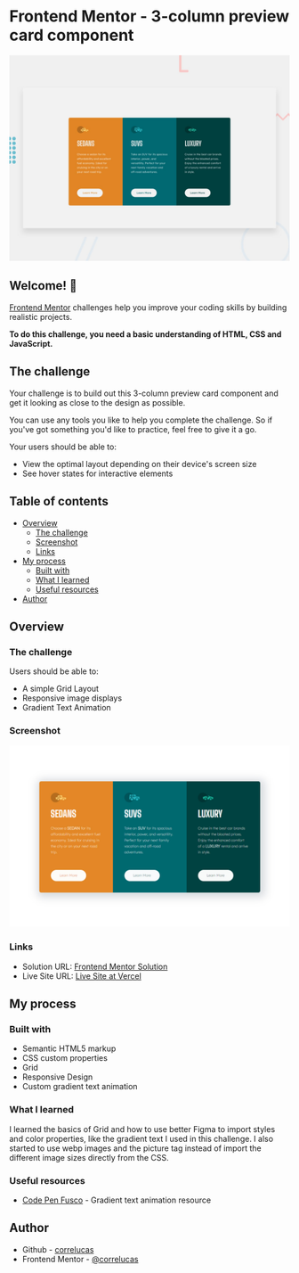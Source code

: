 # Frontend Mentor - 3-column preview card component

![Design preview for the 3-column preview card component coding challenge](./design/desktop-preview.jpg)

## Welcome! 👋

[Frontend Mentor](https://www.frontendmentor.io) challenges help you improve your coding skills by building realistic projects.

**To do this challenge, you need a basic understanding of HTML, CSS and JavaScript.**

## The challenge

Your challenge is to build out this 3-column preview card component and get it looking as close to the design as possible.

You can use any tools you like to help you complete the challenge. So if you've got something you'd like to practice, feel free to give it a go.

Your users should be able to:

- View the optimal layout depending on their device's screen size
- See hover states for interactive elements

## Table of contents

- [Overview](#overview)
  - [The challenge](#the-challenge)
  - [Screenshot](#screenshot)
  - [Links](#links)
- [My process](#my-process)
  - [Built with](#built-with)
  - [What I learned](#what-i-learned)
  - [Useful resources](#useful-resources)
- [Author](#author)


## Overview

### The challenge

Users should be able to:

- A simple Grid Layout
- Responsive image displays
- Gradient Text Animation

### Screenshot

![](./screenshot/screenshot-desktop.jpg)



### Links

- Solution URL: [Frontend Mentor Solution](https://www.frontendmentor.io/solutions/stats-preview-card-comp-pure-css-custom-colors-and-gradient-text-I2kqEpQIPj)
- Live Site URL: [Live Site at Vercel](https://stats-preview-card-component-wheat-delta.vercel.app/)
## My process

### Built with

- Semantic HTML5 markup
- CSS custom properties
- Grid
- Responsive Design
- Custom gradient text animation


### What I learned

I learned the basics of Grid and how to use better Figma to import styles and color properties, like the gradient text I used in this challenge. I also started to use webp images and the picture tag instead of import the different image sizes directly from the CSS.

### Useful resources

- [Code Pen Fusco](https://codepen.io/fusco/pen/JEJMGX) - Gradient text animation resource


## Author
- Github - [correlucas](https://github.com/correlucas/order-summary-component)
- Frontend Mentor - [@correlucas](https://www.frontendmentor.io/profile/correlucas)




